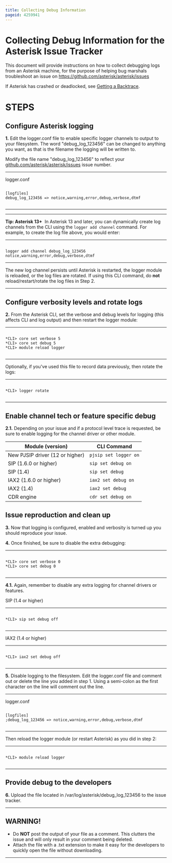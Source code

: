 ```yaml
---
title: Collecting Debug Information
pageid: 4259941
---
```


Collecting Debug Information for the Asterisk Issue Tracker
===========================================================

This document will provide instructions on how to collect debugging logs from an Asterisk machine, for the purpose of helping bug marshals troubleshoot an issue on <https://github.com/asterisk/asterisk/issues>

If Asterisk has crashed or deadlocked, see [Getting a Backtrace](/Development/Debugging/Getting-a-Backtrace).

STEPS
=====

Configure Asterisk logging
--------------------------

**1.** Edit the logger.conf file to enable specific logger channels to output to your filesystem. The word "debug_log_123456" can be changed to anything you want, as that is the filename the logging will be written to.

Modify the file name "debug_log_123456" to reflect your [github.com/asterisk/asterisk/issues](https://github.com/asterisk/asterisk/issues) issue number.




---

  
logger.conf  


```

[logfiles]
debug_log_123456 => notice,warning,error,debug,verbose,dtmf


```



---




---

**Tip: Asterisk 13+**  In Asterisk 13 and later, you can dynamically create log channels from the CLI using the `logger add channel` command. For example, to create the log file above, you would enter:




---

  
  


```

logger add channel debug_log_123456 notice,warning,error,debug,verbose,dtmf

```

---


The new log channel persists until Asterisk is restarted, the logger module is reloaded, or the log files are rotated. If using this CLI command, do **not** reload/restart/rotate the log files in Step 2.



---


Configure verbosity levels and rotate logs
------------------------------------------

**2.** From the Asterisk CLI, set the verbose and debug levels for logging (this affects CLI and log output) and then restart the logger module:




---

  
  


```

*CLI> core set verbose 5
*CLI> core set debug 5
*CLI> module reload logger


```



---


Optionally, if you've used this file to record data previously, then rotate the logs:




---

  
  


```

*CLI> logger rotate


```



---


Enable channel tech or feature specific debug
---------------------------------------------

**2.1.** Depending on your issue and if a protocol level trace is requested, be sure to enable logging for the channel driver or other module.



| Module (version) | CLI Command |
| --- | --- |
| New PJSIP driver (12 or higher) | `pjsip set logger on` |
| SIP (1.6.0 or higher) | `sip set debug on` |
| SIP (1.4) | `sip set debug` |
| IAX2 (1.6.0 or higher) | `iax2 set debug on` |
| IAX2 (1.4) | `iax2 set debug` |
| CDR engine | `cdr set debug on` |

Issue reproduction and clean up
-------------------------------

**3.** Now that logging is configured, enabled and verbosity is turned up you should reproduce your issue.

**4.** Once finished, be sure to disable the extra debugging:




---

  
  


```

*CLI> core set verbose 0
*CLI> core set debug 0


```



---


**4.1.** Again, remember to disable any extra logging for channel drivers or features.

SIP (1.4 or higher)




---

  
  


```

*CLI> sip set debug off


```



---


IAX2 (1.4 or higher)




---

  
  


```

*CLI> iax2 set debug off


```



---


**5.** Disable logging to the filesystem. Edit the logger.conf file and comment out or delete the line you added in step 1. Using a semi-colon as the first character on the line will comment out the line.




---

  
logger.conf  


```

[logfiles]
;debug_log_123456 => notice,warning,error,debug,verbose,dtmf


```



---


Then reload the logger module (or restart Asterisk) as you did in step 2:




---

  
  


```

*CLI> module reload logger


```



---


Provide debug to the developers
-------------------------------

**6.** Upload the file located in /var/log/asterisk/debug_log_123456 to the issue tracker.




---

**WARNING!**
------------

- Do **NOT** post the output of your file as a comment. This clutters the issue and will only result in your comment being deleted.
- Attach the file with a .txt extension to make it easy for the developers to quickly open the file without downloading.


---


